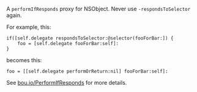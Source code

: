 A `performIfResponds` proxy for NSObject. Never use `-respondsToSelector` again.

For example, this:

	if([self.delegate respondsToSelector:@selector(fooForBar:]) {
		foo = [self.delegate fooForBar:self]:
	}

becomes this:

	foo = [[self.delegate performOrReturn:nil] fooForBar:self]:

See [bou.io/PerformIfResponds](http://bou.io/PerformIfResponds.html) for more details.